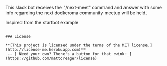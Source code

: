 This slack bot receives the "/next-meet" command and answer with some info regarding the next dockeroma community meetup will be held.


Inspired from the startbot example
```

### License

**[This project is licensed under the terms of the MIT license.](http://license-me.herokuapp.com)**
 -- [_Need your own? There's a button for that :wink:_](https://github.com/mattcreager/license)
